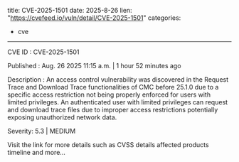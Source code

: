  
title: CVE-2025-1501
date: 2025-8-26
lien: "https://cvefeed.io/vuln/detail/CVE-2025-1501"
categories:
  - cve
---

CVE ID : CVE-2025-1501

Published :  Aug. 26
2025
11:15 a.m. | 1 hour
52 minutes ago

Description : An access control vulnerability was discovered in the Request Trace and Download Trace functionalities of CMC before 25.1.0 due to a specific access restriction not being properly enforced for users with limited privileges. An authenticated user with limited privileges can request and download trace files due to improper access restrictions
potentially exposing unauthorized network data.

Severity: 5.3 | MEDIUM

Visit the link for more details
such as CVSS details
affected products
timeline
and more...
